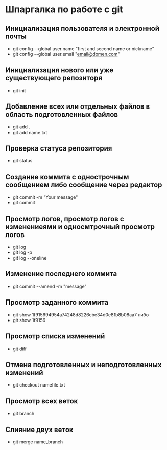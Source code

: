 # Шпаргалка по работе с git
## Инициализация пользователя и электронной почты
* git config --global user.name "first and second name or nickname"
* git config --global user.email "email@domen.com"

## Инициализация нового или уже существующего репозиторя
* git init

## Добавление всех или отдельных файлов в область подготовленных файлов
* git add .
* git add name.txt

## Проверка статуса репозитория
* git status

## Создание коммита с однострочным сообщением либо сообщение через редактор
* git commit -m "Your message"
* git commit

## Просмотр логов, просмотр логов с изменениеями и односмтрочный просмотр логов
* git log
* git log -p
* git log --oneline

## Изменение последнего коммита
* git commit --amend -m "message"

## Просмотр заданного коммита
* git show 1f915694954a74248d8226cbe34d0e81b8b08aa7
либо
* git show 1f9156

## Просмотр списка изменений
* git diff

## Отмена подготовленных и неподготовленных изменений
* git checkout namefile.txt

## Просмотр всех веток
* git branch

## Слияние двух веток
* git merge name_branch